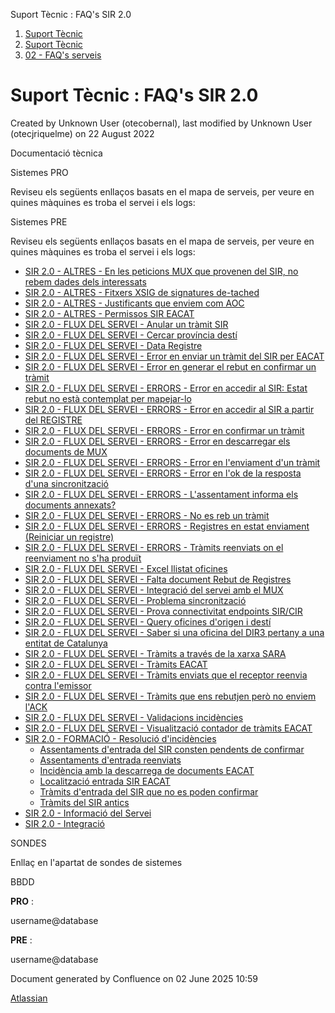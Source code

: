 Suport Tècnic : FAQ's SIR 2.0  

1.  [Suport Tècnic](index.md)
2.  [Suport Tècnic](13893782.md)
3.  [02 - FAQ's serveis](26313393.md)

Suport Tècnic : FAQ's SIR 2.0
=============================

Created by Unknown User (otecobernal), last modified by Unknown User (otecjriquelme) on 22 August 2022

  

Documentació tècnica

  

Sistemes PRO

Reviseu els següents enllaços basats en el mapa de serveis, per veure en quines màquines es troba el servei i els logs:

  

     

Sistemes PRE

Reviseu els següents enllaços basats en el mapa de serveis, per veure en quines màquines es troba el servei i els logs:

  

     

  

*   [SIR 2.0 - ALTRES - En les peticions MUX que provenen del SIR, no rebem dades dels interessats](81854790.md)
*   [SIR 2.0 - ALTRES - Fitxers XSIG de signatures de-tached](SIR-2.0---ALTRES---Fitxers-XSIG-de-signatures-de-tached_64982005.md)
*   [SIR 2.0 - ALTRES - Justificants que enviem com AOC](SIR-2.0---ALTRES---Justificants-que-enviem-com-AOC_64979058.md)
*   [SIR 2.0 - ALTRES - Permissos SIR EACAT](SIR-2.0---ALTRES---Permissos-SIR-EACAT_81855823.md)
*   [SIR 2.0 - FLUX DEL SERVEI - Anular un tràmit SIR](64979540.md)
*   [SIR 2.0 - FLUX DEL SERVEI - Cercar província destí](64980934.md)
*   [SIR 2.0 - FLUX DEL SERVEI - Data Registre](SIR-2.0---FLUX-DEL-SERVEI---Data-Registre_41523330.md)
*   [SIR 2.0 - FLUX DEL SERVEI - Error en enviar un tràmit del SIR per EACAT](41523169.md)
*   [SIR 2.0 - FLUX DEL SERVEI - Error en generar el rebut en confirmar un tràmit](64980074.md)
*   [SIR 2.0 - FLUX DEL SERVEI - ERRORS - Error en accedir al SIR: Estat rebut no està contemplat per mapejar-lo](128647610.md)
*   [SIR 2.0 - FLUX DEL SERVEI - ERRORS - Error en accedir al SIR a partir del REGISTRE](SIR-2.0---FLUX-DEL-SERVEI---ERRORS---Error-en-accedir-al-SIR-a-partir-del-REGISTRE_41523493.md)
*   [SIR 2.0 - FLUX DEL SERVEI - ERRORS - Error en confirmar un tràmit](41523086.md)
*   [SIR 2.0 - FLUX DEL SERVEI - ERRORS - Error en descarregar els documents de MUX](SIR-2.0---FLUX-DEL-SERVEI---ERRORS---Error-en-descarregar-els-documents-de-MUX_41523090.md)
*   [SIR 2.0 - FLUX DEL SERVEI - ERRORS - Error en l'enviament d'un tràmit](41523388.md)
*   [SIR 2.0 - FLUX DEL SERVEI - ERRORS - Error en l'ok de la resposta d'una sincronització](41524010.md)
*   [SIR 2.0 - FLUX DEL SERVEI - ERRORS - L'assentament informa els documents annexats?](41523376.md)
*   [SIR 2.0 - FLUX DEL SERVEI - ERRORS - No es reb un tràmit](41523077.md)
*   [SIR 2.0 - FLUX DEL SERVEI - ERRORS - Registres en estat enviament (Reiniciar un registre)](41523585.md)
*   [SIR 2.0 - FLUX DEL SERVEI - ERRORS - Tràmits reenviats on el reenviament no s'ha produït](64980588.md)
*   [SIR 2.0 - FLUX DEL SERVEI - Excel llistat oficines](SIR-2.0---FLUX-DEL-SERVEI---Excel-llistat-oficines_64981863.md)
*   [SIR 2.0 - FLUX DEL SERVEI - Falta document Rebut de Registres](SIR-2.0---FLUX-DEL-SERVEI---Falta-document-Rebut-de-Registres_41523186.md)
*   [SIR 2.0 - FLUX DEL SERVEI - Integració del servei amb el MUX](41523233.md)
*   [SIR 2.0 - FLUX DEL SERVEI - Problema sincronització](41523986.md)
*   [SIR 2.0 - FLUX DEL SERVEI - Prova connectivitat endpoints SIR/CIR](64980018.md)
*   [SIR 2.0 - FLUX DEL SERVEI - Query oficines d'origen i destí](64981586.md)
*   [SIR 2.0 - FLUX DEL SERVEI - Saber si una oficina del DIR3 pertany a una entitat de Catalunya](SIR-2.0---FLUX-DEL-SERVEI---Saber-si-una-oficina-del-DIR3-pertany-a-una-entitat-de-Catalunya_64981804.md)
*   [SIR 2.0 - FLUX DEL SERVEI - Tràmits a través de la xarxa SARA](61931820.md)
*   [SIR 2.0 - FLUX DEL SERVEI - Tràmits EACAT](41523267.md)
*   [SIR 2.0 - FLUX DEL SERVEI - Tràmits enviats que el receptor reenvia contra l'emissor](64980470.md)
*   [SIR 2.0 - FLUX DEL SERVEI - Tràmits que ens rebutjen però no enviem l'ACK](64980238.md)
*   [SIR 2.0 - FLUX DEL SERVEI - Validacions incidències](41522961.md)
*   [SIR 2.0 - FLUX DEL SERVEI - Visualització contador de tràmits EACAT](64980498.md)
*   [SIR 2.0 - FORMACIÓ - Resolució d'incidències](93357198.md)
    *   [Assentaments d'entrada del SIR consten pendents de confirmar](93357200.md)
    *   [Assentaments d'entrada reenviats](100008074.md)
    *   [Incidència amb la descarrega de documents EACAT](93357208.md)
    *   [Localització entrada SIR EACAT](93357272.md)
    *   [Tràmits d'entrada del SIR que no es poden confirmar](100007987.md)
    *   [Tràmits del SIR antics](100008006.md)
*   [SIR 2.0 - Informació del Servei](41522614.md)
*   [SIR 2.0 - Integració](41523456.md)

SONDES

Enllaç en l'apartat de sondes de sistemes

BBDD

**PRO** :

username@database

**PRE** :

username@database

  

  

Document generated by Confluence on 02 June 2025 10:59

[Atlassian](http://www.atlassian.com/)